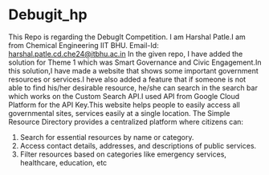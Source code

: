 # Debugit_hp
This Repo is regarding the DebugIt Competition.
I am Harshal Patle.I am from Chemical Engineering IIT BHU.
Email-Id: harshal.patle.cd.che24@itbhu.ac.in
In the given repo, I have added the solution for Theme 1 which was Smart Governance and Civic Engagement.In this solution,I have made a website that shows some important government resources or services.I heve also added a feature that if someone is not able to find his/her desirable resource, he/she can search in the search bar which works on the Custom Search API.I used API from Google Cloud Platform for the API Key.This website helps people to easily access all governmental sites, services easily at a single location.
The Simple Resource Directory provides a centralized platform where citizens can:
 1. Search for essential resources by name or category.
 2. Access contact details, addresses, and descriptions of public services.
 3. Filter resources based on categories like emergency services, healthcare, education, etc
